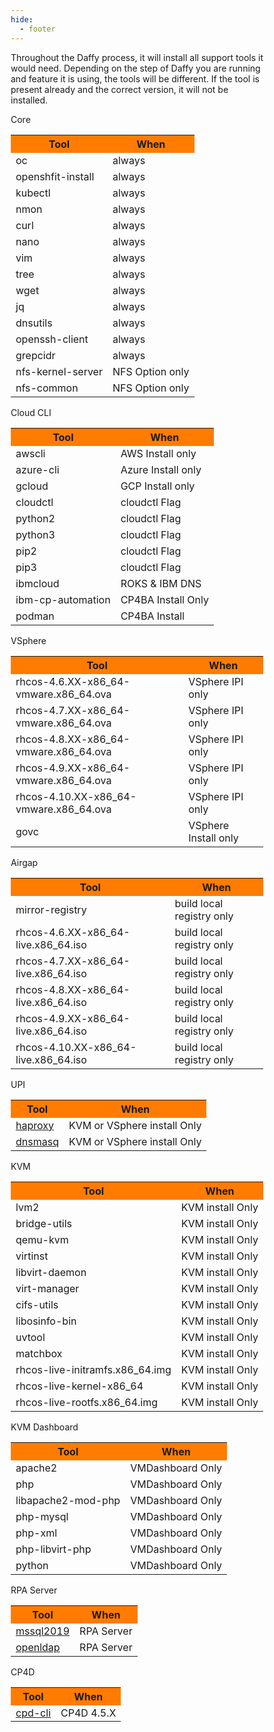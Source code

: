 ```yaml
---
hide:
  - footer
---
```

<script>
  document.title = "Tools Installed";
</script>
<head>
<style>
* {
  box-sizing: border-box;
}

.row {
  margin-left:-5px;
  margin-right:-5px;
}

.column {
  float: left;
  width: 50%;
  padding: 5px;
}

/* Clearfix (clear floats) */
.row::after {
  content: "";
  clear: both;
  display: table;
}

table {
  border-collapse: collapse;
  border-spacing: 0;
  width: 100%;
  border: 1px solid #ddd;
}

th, td {
  text-align: left;
  padding: 16px;
}

tr:nth-child(even) {
  background-color: #f2f2f2;
}
</style>
</head>

Throughout the Daffy process, it will install all support tools it would need. Depending on the step of Daffy you are running and feature it is using, the tools will be different. If the tool is present already and the correct version, it will not be installed.

<div class="row">
  <div class="column">Core
    <table>
      <tr>
        <th bgcolor="#FF7C00">Tool</th>
        <th bgcolor="#FF7C00">When</th>
      </tr>
      <tr>
        <td>oc</td>
        <td>always</td>
      </tr>
      <tr>
        <td>openshfit-install</td>
        <td>always</td>
      </tr>
      <tr>
        <td>kubectl</td>
        <td>always</td>
      </tr>
      <tr>
        <td>nmon</td>
        <td>always</td>
      </tr>
      <tr>
        <td>curl</td>
        <td>always</td>
      </tr>
      <tr>
        <td>nano</td>
        <td>always</td>
      </tr>
      <tr>
        <td>vim</td>
        <td>always</td>
      </tr>
      <tr>
        <td>tree</td>
        <td>always</td>
      </tr>
      <tr>
        <td>wget</td>
        <td>always</td>
      </tr>
      <tr>
        <td>jq</td>
        <td>always</td>
      </tr>
      <tr>
        <td>dnsutils</td>
        <td>always</td>
      </tr>
      <tr>
        <td>openssh-client</td>
        <td>always</td>
      </tr>
      <tr>
        <td>grepcidr</td>
        <td>always</td>
      </tr>
      <tr>
        <td>nfs-kernel-server</td>
        <td>NFS Option only </td>
      </tr>
      <tr>
        <td>nfs-common</td>
        <td>NFS Option only </td>
      </tr>
    </table>
  </div>
  <div class="column">Cloud CLI
    <table>
      <tr>
        <th bgcolor="#FF7C00">Tool</th>
        <th bgcolor="#FF7C00">When</th>
      </tr>
      <tr>
        <td>awscli</td>
        <td>AWS Install only</td>
      </tr>
      <tr>
        <td>azure-cli </td>
        <td>Azure Install only </td>
      </tr>
      <tr>
        <td>gcloud</td>
        <td>GCP Install only </td>
      </tr>
      <tr>
        <td>cloudctl</td>
        <td>cloudctl Flag</td>
      </tr>
      <tr>
        <td>python2</td>
        <td>cloudctl Flag</td>
      </tr>
      <tr>
        <td>python3</td>
        <td>cloudctl Flag</td>
      </tr>
      <tr>
        <td>pip2</td>
        <td>cloudctl Flag</td>
      </tr>
      <tr>
        <td>pip3</td>
        <td>cloudctl Flag</td>
      </tr>
      <tr>
        <td>ibmcloud</td>
        <td>ROKS & IBM DNS</td>
      </tr>
      <tr>
        <td>ibm-cp-automation </td>
        <td>CP4BA Install Only</td>
      </tr>
      <tr>
        <td>podman</td>
        <td>CP4BA Install</td>
      </tr>
    </table>
  </div>
  <div class="column">VSphere
    <table>
      <tr>
        <th bgcolor="#FF7C00">Tool</th>
        <th bgcolor="#FF7C00">When</th>
      </tr>
      <tr>
        <td>rhcos-4.6.XX-x86_64-vmware.x86_64.ova</td>
        <td>VSphere IPI only</td>
      </tr>
      <tr>
        <td>rhcos-4.7.XX-x86_64-vmware.x86_64.ova </td>
        <td>VSphere IPI only</td>
      </tr>
      <tr>
        <td>rhcos-4.8.XX-x86_64-vmware.x86_64.ova</td>
        <td>VSphere IPI only </td>
      </tr>
      <tr>
        <td>rhcos-4.9.XX-x86_64-vmware.x86_64.ova</td>
        <td>VSphere IPI only </td>
      </tr>
      <tr>
        <td>rhcos-4.10.XX-x86_64-vmware.x86_64.ova</td>
        <td>VSphere IPI only </td>
      </tr>
      <tr>
        <td>govc</td>
        <td>VSphere Install only</td>
      </tr>
    </table>
  </div>
  <div class="column">Airgap
    <table>
      <tr>
        <th bgcolor="#FF7C00">Tool</th>
        <th bgcolor="#FF7C00">When</th>
      </tr>
      <tr>
        <td>mirror-registry</td>
        <td>build local registry only</td>
      </tr>
      <tr>
        <td>rhcos-4.6.XX-x86_64-live.x86_64.iso </td>
        <td>build local registry only</td>
      </tr>
      <tr>
        <td>rhcos-4.7.XX-x86_64-live.x86_64.iso </td>
        <td>build local registry only</td>
      </tr>
      <tr>
        <td>rhcos-4.8.XX-x86_64-live.x86_64.iso </td>
        <td>build local registry only</td>
      </tr>
      <tr>
        <td>rhcos-4.9.XX-x86_64-live.x86_64.iso </td>
        <td>build local registry only</td>
      </tr>
      <tr>
        <td>rhcos-4.10.XX-x86_64-live.x86_64.iso </td>
        <td>build local registry only</td>
      </tr>
    </table>
  </div>
</div>
<div class="row">
  <div class="column">UPI
    <table>
      <tr>
        <th bgcolor="#FF7C00">Tool</th>
        <th bgcolor="#FF7C00">When</th>
      </tr>
      <tr>
        <td><a href="http://www.haproxy.org/" target=_blank>haproxy</td>
        <td>KVM or VSphere install Only</td>
      </tr>
      <tr>
        <td><a href="https://thekelleys.org.uk/dnsmasq/doc.html" target=_blank>dnsmasq</td>
        <td>KVM or VSphere install Only</td>
      </tr>
    </table>
  </div>
  <div class="column">KVM
    <table>
      <tr>
        <th bgcolor="#FF7C00">Tool</th>
        <th bgcolor="#FF7C00">When</th>
      </tr>
      <tr>
        <td>lvm2</td>
        <td>KVM install Only </td>
      </tr>
      <tr>
        <td>bridge-utils</td>
        <td>KVM install Only </td>
      </tr>
      <tr>
        <td>qemu-kvm</td>
        <td>KVM install Only </td>
      </tr>
      <tr>
        <td>virtinst</td>
        <td>KVM install Only </td>
      </tr>
      <tr>
        <td> libvirt-daemon </td>
        <td>KVM install Only </td>
      </tr>
      <tr>
        <td> virt-manager </td>
        <td>KVM install Only </td>
      </tr>
      <tr>
        <td> cifs-utils  </td>
        <td>KVM install Only </td>
      </tr>
      <tr>
        <td>libosinfo-bin  </td>
        <td>KVM install Only </td>
      </tr>
      <tr>
        <td>uvtool</td>
        <td>KVM install Only </td>
      </tr>
      <tr>
        <td>matchbox</td>
        <td>KVM install Only </td>
      </tr>
      <tr>
        <td> rhcos-live-initramfs.x86_64.img </td>
        <td>KVM install Only </td>
      </tr>
      <tr>
        <td>rhcos-live-kernel-x86_64 </td>
        <td>KVM install Only </td>
      </tr>
      <tr>
        <td>rhcos-live-rootfs.x86_64.img </td>
        <td>KVM install Only </td>
      </tr>
    </table>
  </div>
  <div class="column">KVM Dashboard
    <table>
      <tr>
        <th bgcolor="#FF7C00">Tool</th>
        <th bgcolor="#FF7C00">When</th>
      </tr>
      <tr>
        <td>apache2</td>
        <td>VMDashboard Only</td>
      </tr>
      <tr>
        <td>php</td>
        <td>VMDashboard Only </td>
      </tr>
      <tr>
        <td>libapache2-mod-php </td>
        <td>VMDashboard Only </td>
      </tr>
      <tr>
        <td>php-mysql </td>
        <td>VMDashboard Only </td>
      </tr>
      <tr>
        <td>php-xml </td>
        <td>VMDashboard Only </td>
      </tr>
      <tr>
        <td>php-libvirt-php </td>
        <td>VMDashboard Only </td>
      </tr>
      <tr>
        <td>python </td>
        <td>VMDashboard Only </td>
      </tr>
    </table>
  </div>
  <div class="column">RPA Server
    <table>
      <tr>
        <th bgcolor="#FF7C00">Tool</th>
        <th bgcolor="#FF7C00">When</th>
      </tr>
      <tr>
        <td><a href="https://developers.redhat.com/blog/2020/10/27/using-microsoft-sql-server-on-red-hat-openshift#" target=_blank>mssql2019</a></td>
        <td>RPA Server</td>
      </tr>
      <tr>
        <td><a href="https://hub.docker.com/r/bitnami/openldap/" target=_blank>openldap</td>
        <td>RPA Server</td>
      </tr>
    </table>
  </div>
  <div class="column">CP4D
    <table>
      <tr>
        <th bgcolor="#FF7C00">Tool</th>
        <th bgcolor="#FF7C00">When</th>
      </tr>
      <tr>
        <td>
        <a href="https://github.com/IBM/cpd-cli/releases" target=_blan>cpd-cli</a></td>
        <td>CP4D 4.5.X</td>
      </tr>
      <tr>
    </table>
  </div>
</div>
